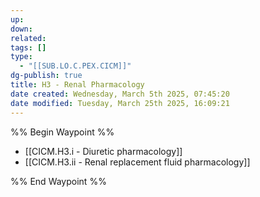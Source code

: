```yaml
---
up: 
down: 
related: 
tags: []
type:
  - "[[SUB.LO.C.PEX.CICM]]"
dg-publish: true
title: H3 - Renal Pharmacology
date created: Wednesday, March 5th 2025, 07:45:20
date modified: Tuesday, March 25th 2025, 16:09:21
---
```


%% Begin Waypoint %%

- [[CICM.H3.i - Diuretic pharmacology]]
- [[CICM.H3.ii - Renal replacement fluid pharmacology]]

%% End Waypoint %%
